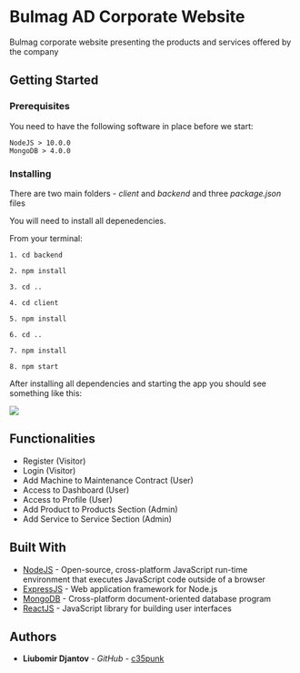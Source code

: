 # Bulmag AD Corporate Website

Bulmag corporate website presenting the products and services offered by the company

## Getting Started

### Prerequisites

You need to have the following software in place before we start:

```
NodeJS > 10.0.0
MongoDB > 4.0.0
```

### Installing

There are two main folders - _client_ and _backend_ and three _package.json_ files

You will need to install all depenedencies.

From your terminal:

```
1. cd backend

2. npm install

3. cd ..

4. cd client

5. npm install

6. cd ..

7. npm install

8. npm start
```

After installing all dependencies and starting the app you should see something like this:

![](https://media.giphy.com/media/Ssrw1v6R0TUEfP9LQk/giphy.gif)

## Functionalities

- Register (Visitor)
- Login (Visitor)
- Add Machine to Maintenance Contract (User)
- Access to Dashboard (User)
- Access to Profile (User)
- Add Product to Products Section (Admin)
- Add Service to Service Section (Admin)

## Built With

- [NodeJS](https://nodejs.org/en/) - Open-source, cross-platform JavaScript run-time environment that executes JavaScript code outside of a browser
- [ExpressJS](https://expressjs.com/) - Web application framework for Node.js
- [MongoDB](https://www.mongodb.com/) - Cross-platform document-oriented database program
- [ReactJS](https://reactjs.org/) - JavaScript library for building user interfaces

## Authors

- **Liubomir Djantov** - _GitHub_ - [c35punk](https://github.com/c35punk)
